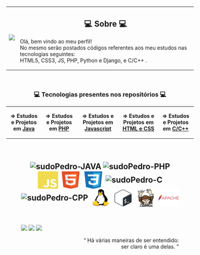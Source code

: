<head>
<meta charset="UTF-8">
</head>
<body class="corpo-readme">
    <section id="uno">
        <table>
            <tr>
                <td>
                    <img src="https://github-readme-stats.vercel.app/api?username=P3droDaC0st1&show_icons=true&title_color=783c00&text_color=af552e&icon_color=783c00&bg_color=f8efd4&cache_seconds=2300">
                </td>
                <td>
                    <h1 align="center">💻 Sobre 💻</h1>
            <p>Olá, bem vindo ao meu perfil! <br> No mesmo serão postados códigos referentes aos meu estudos nas tecnologias seguintes: <br> HTML5, CSS3, JS, PHP, Python e Django, e C/C++ .</p>
                </td>
            </tr>
        </table>
    <br>
    <section id="dois">
        <table>
        <tr>
             <h1 align="center"> <b>💻 Tecnologias presentes nos repositórios 💻</b></h1>
        <td>
            <p align='center'> <b>=> Estudos e Projetos em <a href=""> Java </a> <b></p>
        </td>
         <td>
            <p align='center'> <b>=> Estudos e Projetos em <a href=""> PHP </a> <b></p>
        </td>
         <td>
            <p align='center'> <b>=> Estudos e Projetos em <a href=""> Javascript</a> <b></p>
        </td>
         <td>
             <p align='center'> <b>=> Estudos e Projetos em <a href=""> HTML e CSS </a> <b></p>
        </td>
         <td>
            <p align='center'> <b>=> Estudos e Projetos em <a href=""> C/C++ </a> <b></p>
        </td>
        </tr>
            </table>
    </section>
    <br>
    <section id="tres">
        <div id="imagens">
                <figure>
            <h2 align="center">
                <img align="center" alt="sudoPedro-JAVA" height="48" width="56" src="https://cdn.jsdelivr.net/gh/devicons/devicon@latest/icons/java/java-plain-wordmark.svg"/>
                <img align="center" alt="sudoPedro-PHP" height="48" width="56" src="https://cdn.jsdelivr.net/gh/devicons/devicon@latest/icons/php/php-original.svg"/>
                <img align="center" alt="sudoPedro-JS" height="48" width="56" src="https://raw.githubusercontent.com/devicons/devicon/master/icons/javascript/javascript-plain.svg"/>
                <img align="center" alt="sudoPedro-HTML" height="48" width="56" src="https://raw.githubusercontent.com/devicons/devicon/master/icons/html5/html5-original.svg"/>
                <img align="center" alt="sudoPedro-CSS" height="48" width="56" src="https://raw.githubusercontent.com/devicons/devicon/master/icons/css3/css3-original.svg"/>
                <img align="center" alt="sudoPedro-C" height="48" width="56" src="https://cdn.jsdelivr.net/gh/devicons/devicon@latest/icons/c/c-original.svg"/>
                <img align="center" alt="sudoPedro-CPP" height="48" width="56" src="https://cdn.jsdelivr.net/gh/devicons/devicon@latest/icons/cplusplus/cplusplus-original.svg"/>
                <img align="center" alt="sudoPedro-LINUX" height="48" width="56" src="https://raw.githubusercontent.com/devicons/devicon/master/icons/linux/linux-original.svg"/>
                <img align="center" alt="sudoPedro-BASH" height="48" width="56" src="https://raw.githubusercontent.com/devicons/devicon/master/icons/bash/bash-plain.svg"/>
                <img align="center" alt="sudoPedro-COMPOSER" height="48" width="56" src="https://raw.githubusercontent.com/devicons/devicon/master/icons/composer/composer-original.svg"/>
                <img align="center" alt="sudoPedro-APACHE" height="48" width="56" src="https://raw.githubusercontent.com/devicons/devicon/master/icons/apache/apache-original-wordmark.svg">
            </h2>
            </figure>
        </div>
        <br>
        <footer>
            <figure>
            <a href="tel:21971292477" target="_blank"><img src="https://img.shields.io/badge/WhatsApp-25D366?style=for-the-badge&logo=whatsapp&logoColor=black" target="_blank"></a>
            <a href="mailto:2003arthurdacosta8@gmail.com" target="_blank"><img src="https://img.shields.io/badge/Gmail-D14836?style=for-the-badge&logo=gmail&logoColor=white" target="_blank"></a>
            <a href="https://www.linkedin.com/in/pedro-costa-5518721a5" target="_blank"><img src="https://img.shields.io/badge/LinkedIn-0077B5?style=for-the-badge&logo=linkedin&logoColor=white" target="_blank"></a>
            <br>
            <p align="right" width="50">
                <q> Há várias maneiras de ser entendido: <br> ser claro é uma delas. </q>
            </p>
            <br>
        </figure>
        </footer>
    </section>
</body>
